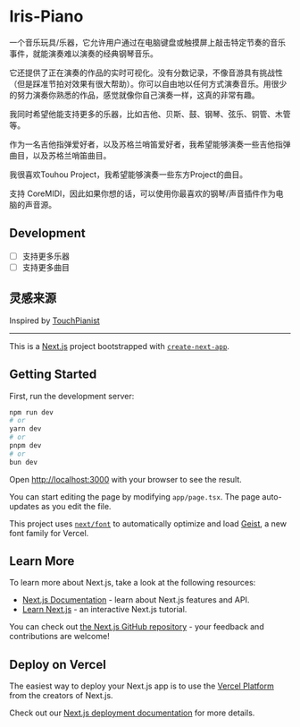 
# Iris-Piano

一个音乐玩具/乐器，它允许用户通过在电脑键盘或触摸屏上敲击特定节奏的音乐事件，就能演奏难以演奏的经典钢琴音乐。

它还提供了正在演奏的作品的实时可视化。没有分数记录，不像音游具有挑战性（但是踩准节拍对效果有很大帮助）。你可以自由地以任何方式演奏音乐。用很少的努力演奏你熟悉的作品，感觉就像你自己演奏一样，这真的非常有趣。

我同时希望他能支持更多的乐器，比如吉他、贝斯、鼓、钢琴、弦乐、铜管、木管等。

作为一名吉他指弹爱好者，以及苏格兰哨笛爱好者，我希望能够演奏一些吉他指弹曲目，以及苏格兰哨笛曲目。

我很喜欢Touhou Project，我希望能够演奏一些东方Project的曲目。

支持 CoreMIDI，因此如果你想的话，可以使用你最喜欢的钢琴/声音插件作为电脑的声音源。


## Development

- [ ] 支持更多乐器
- [ ] 支持更多曲目

## 灵感来源

Inspired by [TouchPianist](https://touchpianist.com/)










------

This is a [Next.js](https://nextjs.org) project bootstrapped with [`create-next-app`](https://nextjs.org/docs/app/api-reference/cli/create-next-app).

## Getting Started

First, run the development server:

```bash
npm run dev
# or
yarn dev
# or
pnpm dev
# or
bun dev
```

Open [http://localhost:3000](http://localhost:3000) with your browser to see the result.

You can start editing the page by modifying `app/page.tsx`. The page auto-updates as you edit the file.

This project uses [`next/font`](https://nextjs.org/docs/app/building-your-application/optimizing/fonts) to automatically optimize and load [Geist](https://vercel.com/font), a new font family for Vercel.

## Learn More

To learn more about Next.js, take a look at the following resources:

- [Next.js Documentation](https://nextjs.org/docs) - learn about Next.js features and API.
- [Learn Next.js](https://nextjs.org/learn) - an interactive Next.js tutorial.

You can check out [the Next.js GitHub repository](https://github.com/vercel/next.js) - your feedback and contributions are welcome!

## Deploy on Vercel

The easiest way to deploy your Next.js app is to use the [Vercel Platform](https://vercel.com/new?utm_medium=default-template&filter=next.js&utm_source=create-next-app&utm_campaign=create-next-app-readme) from the creators of Next.js.

Check out our [Next.js deployment documentation](https://nextjs.org/docs/app/building-your-application/deploying) for more details.
